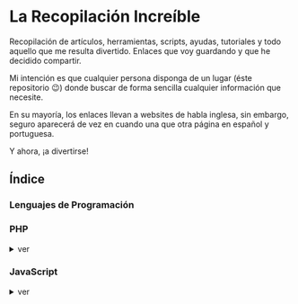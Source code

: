 # La Recopilación Increíble

Recopilación de artículos, herramientas, scripts, ayudas, tutoriales y todo aquello que me resulta divertido. Enlaces que voy guardando y que he decidido compartir.

Mi intención es que cualquier persona disponga de un lugar (éste repositorio :wink:) donde buscar de forma sencilla cualquier información que necesite.

En su mayoría, los enlaces llevan a websites de habla inglesa, sin embargo, seguro aparecerá de vez en cuando una que otra página en español y portuguesa.

Y ahora, ¡a divertirse!

## Índice

### Lenguajes de Programación

### PHP
<details>
<summary>ver</summary>

* [Un enlace](#)

* [Otro enlace](#)
</details>

### JavaScript
<details>
<summary>ver</summary>

* [Un enlace](#)

* [Otro enlace](#)

</details>
